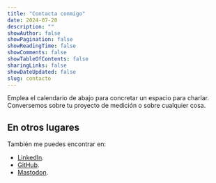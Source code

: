 ```yaml
---
title: "Contacta conmigo"
date: 2024-07-20
description: ""
showAuthor: false
showPagination: false
showReadingTime: false
showComments: false
showTableOfContents: false
sharingLinks: false
showDateUpdated: false
slug: contacto
---
```


Emplea el calendario de abajo para concretar un espacio para charlar. Conversemos sobre tu proyecto de medición o sobre cualquier cosa.

<div class="tidycal-embed" data-path="alexspelucin/exploracion"></div>
<script src="https://asset-tidycal.b-cdn.net/js/embed.js" async></script>

## En otros lugares

También me puedes encontrar en:

- [LinkedIn](https://www.linkedin.com/in/alexspelucin/).
- [GitHub](https://github.com/alexspelucin).
- [Mastodon](https://mstdn.social/@spelucin).
